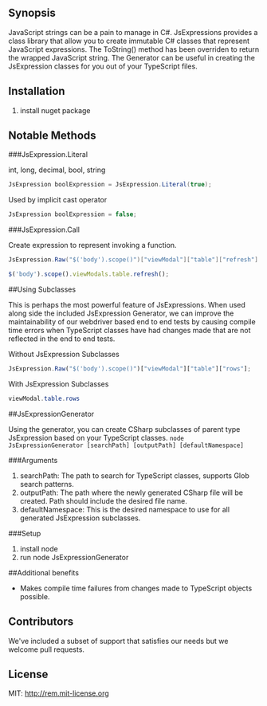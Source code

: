 ## Synopsis

JavaScript strings can be a pain to manage in C#. JsExpressions provides a class library that allow you to create immutable C# classes that represent JavaScript expressions. The ToString() method has been overriden to return the wrapped JavaScript string. The Generator can be useful in creating the JsExpression classes for you out of your TypeScript files.

## Installation

1. install nuget package

## Notable Methods

###JsExpression.Literal

int, long, decimal, bool, string
```csharp
JsExpression boolExpression = JsExpression.Literal(true);
```

Used by implicit cast operator
```csharp
JsExpression boolExpression = false;
```

###JsExpression.Call

Create expression to represent invoking a function.

```csharp
JsExpression.Raw("$('body').scope()")["viewModal"]["table"]["refresh"].Call();
```

```javascript
$('body').scope().viewModals.table.refresh();
```

##Using Subclasses

This is perhaps the most powerful feature of JsExpressions. When used along side the included JsExpression Generator, we can improve the maintainability of our webdriver based end to end tests by causing compile time errors when TypeScript classes have had changes made that are not reflected in the end to end tests.

Without JsExpression Subclasses
```javascript
JsExpression.Raw("$('body').scope()")["viewModal"]["table"]["rows"];
```

With JsExpression Subclasses
```csharp
viewModal.table.rows
```

##JsExpressionGenerator

Using the generator, you can create CSharp subclasses of parent type JsExpression based on your TypeScript classes. 
```node JsExpressionGenerator [searchPath] [outputPath] [defaultNamespace]```

###Arguments

1. searchPath: The path to search for TypeScript classes, supports Glob search patterns.
2. outputPath: The path where the newly generated CSharp file will be created. Path should include the desired file name.
3. defaultNamespace: This is the desired namespace to use for all generated JsExpression subclasses.

###Setup

1. install node
2. run node JsExpressionGenerator

##Additional benefits

- Makes compile time failures from changes made to TypeScript objects possible.

## Contributors

We've included a subset of support that satisfies our needs but we welcome pull requests.

## License

MIT: http://rem.mit-license.org
